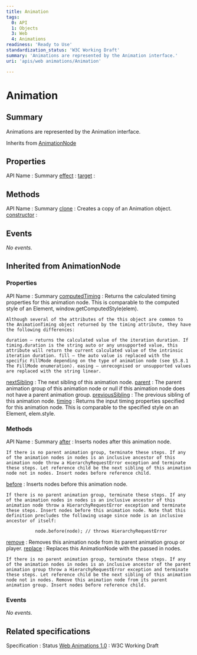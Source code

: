 ```yaml
---
title: Animation
tags:
  0: API
  1: Objects
  3: Web
  4: Animations
readiness: 'Ready to Use'
standardization_status: 'W3C Working Draft'
summary: 'Animations are represented by the Animation interface.'
uri: 'apis/web animations/Animation'

---
```

# Animation

## Summary

Animations are represented by the Animation interface.

<span data-meta="subclass_of" data-type="key">Inherits from <span data-type="value">[AnimationNode](/apis/web_animations/AnimationNode)</span></span>

## Properties

API Name
:   Summary
[effect](/apis/web_animations/Animation/effect)
:
[target](/apis/web_animations/Animation/target)
:

## Methods

API Name
:   Summary
[clone](/apis/web_animations/Animation/clone)
:   Creates a copy of an Animation object.
[constructor](/apis/web_animations/Animation/constructor)
:

## Events

*No events.*

## Inherited from AnimationNode

### Properties

API Name
:   Summary
[computedTiming](/apis/web_animations/AnimationNode/computedTiming)
:   Returns the calculated timing properties for this animation node. This is comparable to the computed style of an Element, window.getComputedStyle(elem).

    Although several of the attributes of the this object are common to the AnimationTiming object returned by the timing attribute, they have the following differences:

    duration – returns the calculated value of the iteration duration. If timing.duration is the string auto or any unsupported value, this attribute will return the current calculated value of the intrinsic iteration duration. fill – the auto value is replaced with the specific FillMode depending on the type of animation node (see §5.8.1 The FillMode enumeration). easing – unrecognised or unsupported values are replaced with the string linear.

[nextSibling](/apis/web_animations/AnimationNode/nextSibling)
:   The next sibling of this animation node.
[parent](/apis/web_animations/AnimationNode/parent)
:   The parent animation group of this animation node or null if this animation node does not have a parent animation group.
[previousSibling](/apis/web_animations/AnimationNode/previousSibling)
:   The previous sibling of this animation node.
[timing](/apis/web_animations/AnimationNode/timing)
:   Returns the input timing properties specified for this animation node. This is comparable to the specified style on an Element, elem.style.

### Methods

API Name
:   Summary
[after](/apis/web_animations/AnimationNode/after)
:   Inserts nodes after this animation node.

    If there is no parent animation group, terminate these steps. If any of the animation nodes in nodes is an inclusive ancestor of this animation node throw a HierarchyRequestError exception and terminate these steps. Let reference child be the next sibling of this animation node not in nodes. Insert nodes before reference child.

[before](/apis/web_animations/AnimationNode/before)
:   Inserts nodes before this animation node.

    If there is no parent animation group, terminate these steps. If any of the animation nodes in nodes is an inclusive ancestor of this animation node throw a HierarchyRequestError exception and terminate these steps. Insert nodes before this animation node. Note that this definition precludes the following usage since node is an inclusive ancestor of itself:

               node.before(node); // throws HierarchyRequestError

[remove](/apis/web_animations/AnimationNode/remove)
:   Removes this animation node from its parent animation group or player.
[replace](/apis/web_animations/AnimationNode/replace)
:   Replaces this AnimationNode with the passed in nodes.

    If there is no parent animation group, terminate these steps. If any of the animation nodes in nodes is an inclusive ancestor of the parent animation group throw a HierarchyRequestError exception and terminate these steps. Let reference child be the next sibling of this animation node not in nodes. Remove this animation node from its parent animation group. Insert nodes before reference child.

### Events

*No events.*

## Related specifications

Specification
:   Status
[Web Animations 1.0](http://www.w3.org/TR/web-animations/)
:   W3C Working Draft

